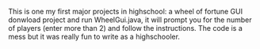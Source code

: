This is one my first major projects in highschool: a wheel of fortune GUI
donwload project and run WheelGui.java, it will prompt you for the number of players (enter more than 2) and follow the instructions.
The code is a mess but it was really fun to write as a highschooler.
